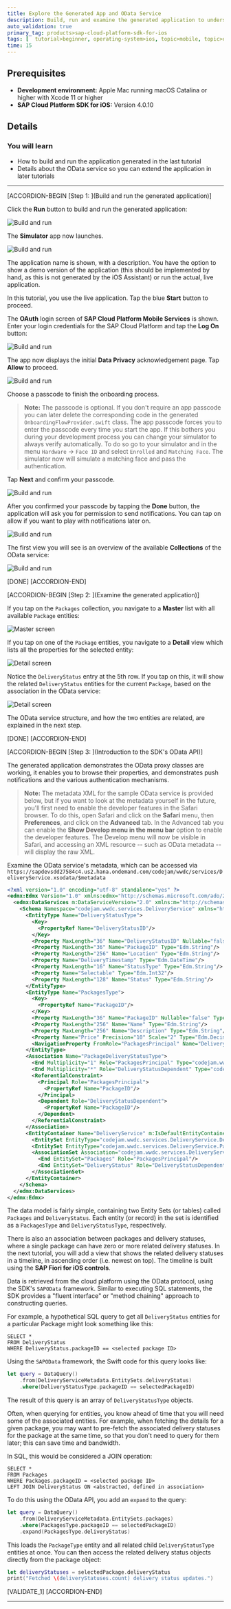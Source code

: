 ```yaml
---
title: Explore the Generated App and OData Service
description: Build, run and examine the generated application to understand the OData service in detail.
auto_validation: true
primary_tag: products>sap-cloud-platform-sdk-for-ios
tags: [  tutorial>beginner, operating-system>ios, topic>mobile, topic>odata, products>sap-cloud-platform, products>sap-cloud-platform-sdk-for-ios ]
time: 15
---
```


## Prerequisites
- **Development environment:** Apple Mac running macOS Catalina or higher with Xcode 11 or higher
- **SAP Cloud Platform SDK for iOS:** Version 4.0.10

## Details
### You will learn  
  - How to build and run the application generated in the last tutorial
  - Details about the OData service so you can extend the application in later tutorials

---

[ACCORDION-BEGIN [Step 1: ](Build and run the generated application)]

Click the **Run** button to build and run the generated application:

![Build and run](fiori-ios-scpms-create-app-teched18-part2-18.png)

The **Simulator** app now launches.

![Build and run](fiori-ios-scpms-create-app-teched18-part2-20.png)

The application name is shown, with a description. You have the option to show a demo version of the application (this should be implemented by hand, as this is not generated by the iOS Assistant) or run the actual, live application.

In this tutorial, you use the live application. Tap the blue **Start** button to proceed.

The **OAuth** login screen of **SAP Cloud Platform Mobile Services** is shown. Enter your login credentials for the SAP Cloud Platform and tap the **Log On** button:

![Build and run](fiori-ios-scpms-create-app-teched18-part2-21.png)

The app now displays the initial **Data Privacy** acknowledgement page. Tap **Allow** to proceed.

![Build and run](fiori-ios-scpms-create-app-teched18-part2-22a.png)

Choose a passcode to finish the onboarding process.

> **Note:** The passcode is optional. If you don't require an app passcode you can later delete the corresponding code in the generated `OnboardingFlowProvider.swift` class. The app passcode forces you to enter the passcode every time you start the app. If this bothers you during your development process you can change your simulator to always verify automatically.
To do so go to your simulator and in the menu `Hardware` -> `Face ID` and select `Enrolled` and `Matching Face`. The simulator now will simulate a matching face and pass the authentication.

Tap **Next** and confirm your passcode.

![Build and run](fiori-ios-scpms-create-app-teched18-part2-22e.png)

After you confirmed your passcode by tapping the **Done** button, the application will ask you for permission to send notifications. You can tap on allow if you want to play with notifications later on.

![Build and run](fiori-ios-scpms-create-app-teched18-part2-23.png)

The first view you will see is an overview of the available **Collections** of the OData service:

![Build and run](fiori-ios-scpms-create-app-teched18-part2-23a.png)

[DONE]
[ACCORDION-END]

[ACCORDION-BEGIN [Step 2: ](Examine the generated application)]

If you tap on the `Packages` collection, you navigate to a **Master** list with all available `Package` entities:

![Master screen](fiori-ios-scpms-create-app-teched18-part2-24.png)

If you tap on one of the `Package` entities, you navigate to a **Detail** view which lists all the properties for the selected entity:

![Detail screen](fiori-ios-scpms-create-app-teched18-part2-25a.png)

Notice the `DeliveryStatus` entry at the 5th row. If you tap on this, it will show the related `DeliveryStatus` entities for the current `Package`, based on the association in the OData service:

![Detail screen](fiori-ios-scpms-create-app-teched18-part2-25b.png)

The OData service structure, and how the two entities are related, are explained in the next step.

[DONE]
[ACCORDION-END]

[ACCORDION-BEGIN [Step 3: ](Introduction to the SDK's OData API)]

The generated application demonstrates the OData proxy classes are working, it enables you to browse their properties, and demonstrates push notifications and the various authentication mechanisms.

> **Note:** The metadata XML for the sample OData service is provided below, but if you want to look at the metadata yourself in the future, you'll first need to enable the developer features in the Safari browser. To do this, open Safari and click on the **Safari** menu, then **Preferences**, and click on the **Advanced** tab. In the Advanced tab you can enable the **Show Develop menu in the menu bar** option to enable the developer features. The Develop menu will now be visible in Safari, and accessing an XML resource -- such as OData metadata -- will display the raw XML.

Examine the OData service's metadata, which can be accessed via `https://sapdevsdd27584c4.us2.hana.ondemand.com/codejam/wwdc/services/DeliveryService.xsodata/$metadata`

```xml
<?xml version="1.0" encoding="utf-8" standalone="yes" ?>
<edmx:Edmx Version="1.0" xmlns:edmx="http://schemas.microsoft.com/ado/2007/06/edmx">
  <edmx:DataServices m:DataServiceVersion="2.0" xmlns:m="http://schemas.microsoft.com/ado/2007/08/dataservices/metadata">
    <Schema Namespace="codejam.wwdc.services.DeliveryService" xmlns="http://schemas.microsoft.com/ado/2008/09/edm" xmlns:d="http://schemas.microsoft.com/ado/2007/08/dataservices" xmlns:m="http://schemas.microsoft.com/ado/2007/08/dataservices/metadata">
      <EntityType Name="DeliveryStatusType">
        <Key>
          <PropertyRef Name="DeliveryStatusID"/>
        </Key>
        <Property MaxLength="36" Name="DeliveryStatusID" Nullable="false" Type="Edm.String"/>
        <Property MaxLength="36" Name="PackageID" Type="Edm.String"/>
        <Property MaxLength="256" Name="Location" Type="Edm.String"/>
        <Property Name="DeliveryTimestamp" Type="Edm.DateTime"/>
        <Property MaxLength="16" Name="StatusType" Type="Edm.String"/>
        <Property Name="Selectable" Type="Edm.Int32"/>
        <Property MaxLength="128" Name="Status" Type="Edm.String"/>
      </EntityType>
      <EntityType Name="PackagesType">
        <Key>
          <PropertyRef Name="PackageID"/>
        </Key>
        <Property MaxLength="36" Name="PackageID" Nullable="false" Type="Edm.String"/>
        <Property MaxLength="256" Name="Name" Type="Edm.String"/>
        <Property MaxLength="256" Name="Description" Type="Edm.String"/>
        <Property Name="Price" Precision="10" Scale="2" Type="Edm.Decimal"/>
        <NavigationProperty FromRole="PackagesPrincipal" Name="DeliveryStatus" Relationship="codejam.wwdc.services.DeliveryService.PackageDeliveryStatusType" ToRole="DeliveryStatusDependent"/>
      </EntityType>
      <Association Name="PackageDeliveryStatusType">
        <End Multiplicity="1" Role="PackagesPrincipal" Type="codejam.wwdc.services.DeliveryService.PackagesType"/>
        <End Multiplicity="*" Role="DeliveryStatusDependent" Type="codejam.wwdc.services.DeliveryService.DeliveryStatusType"/>
        <ReferentialConstraint>
          <Principal Role="PackagesPrincipal">
            <PropertyRef Name="PackageID"/>
          </Principal>
          <Dependent Role="DeliveryStatusDependent">
            <PropertyRef Name="PackageID"/>
          </Dependent>
        </ReferentialConstraint>
      </Association>
      <EntityContainer Name="DeliveryService" m:IsDefaultEntityContainer="true">
        <EntitySet EntityType="codejam.wwdc.services.DeliveryService.DeliveryStatusType" Name="DeliveryStatus"/>
        <EntitySet EntityType="codejam.wwdc.services.DeliveryService.PackagesType" Name="Packages"/>
        <AssociationSet Association="codejam.wwdc.services.DeliveryService.PackageDeliveryStatusType" Name="PackageDeliveryStatus">
          <End EntitySet="Packages" Role="PackagesPrincipal"/>
          <End EntitySet="DeliveryStatus" Role="DeliveryStatusDependent"/>
        </AssociationSet>
      </EntityContainer>
    </Schema>
  </edmx:DataServices>
</edmx:Edmx>
```

The data model is fairly simple, containing two Entity Sets (or tables) called `Packages` and `DeliveryStatus`. Each entity (or record) in the set is identified as a `PackagesType` and `DeliveryStatusType`, respectively.

There is also an association between packages and delivery statuses, where a single package can have zero or more related delivery statuses.  In the next tutorial, you will add a view that shows the related delivery statuses in a timeline, in ascending order (i.e. newest on top). The timeline is built using the **SAP Fiori for iOS controls**.

Data is retrieved from the cloud platform using the OData protocol, using the SDK's `SAPOData` framework. Similar to executing SQL statements, the SDK provides a "fluent interface" or "method chaining" approach to constructing queries.

For example, a hypothetical SQL query to get all `DeliveryStatus` entities for a particular Package might look something like this:

```
SELECT *
FROM DeliveryStatus
WHERE DeliveryStatus.packageID == <selected package ID>
```

Using the `SAPOData` framework, the Swift code for this query looks like:

```swift
let query = DataQuery()
    .from(DeliveryServiceMetadata.EntitySets.deliveryStatus)
    .where(DeliveryStatusType.packageID == selectedPackageID)
```

The result of this query is an array of `DeliveryStatusType` objects.

Often, when querying for entities, you know ahead of time that you will need some of the associated entities. For example, when fetching the details for a given package, you may want to pre-fetch the associated delivery statuses for the package at the same time, so that you don't need to query for them later; this can save time and bandwidth.

In SQL, this would be considered a JOIN operation:


```
SELECT *
FROM Packages
WHERE Packages.packageID = <selected package ID>
LEFT JOIN DeliveryStatus ON <abstracted, defined in association>
```

To do this using the OData API, you add an `expand` to the query:

```swift
let query = DataQuery()
    .from(DeliveryServiceMetadata.EntitySets.packages)
    .where(PackagesType.packageID == selectedPackageID)
    .expand(PackagesType.deliveryStatus)
```

This loads the `PackageType` entity and all related child `DeliveryStatusType` entities at once. You can then access the related delivery status objects directly from the package object:

```swift
let deliveryStatuses = selectedPackage.deliveryStatus
print("Fetched \(deliveryStatuses.count) delivery status updates.")
```

[VALIDATE_1]
[ACCORDION-END]

---
